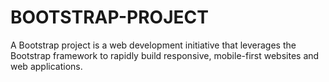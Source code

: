 # BOOTSTRAP-PROJECT
A Bootstrap project is a web development initiative that leverages the Bootstrap framework to rapidly build responsive, mobile-first websites and web applications.
